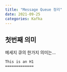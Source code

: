 ```yaml
---
title: "Message Queue 정리"
date: 2021-09-25
categories: Kafka
---
```


## 첫번째 의미

메세지 큐의 한가지 의미는...


<script src="https://gist.github.com/ihoneymon/652be052a0727ad59601.js"></script>


```
This is an H1
=============
```

